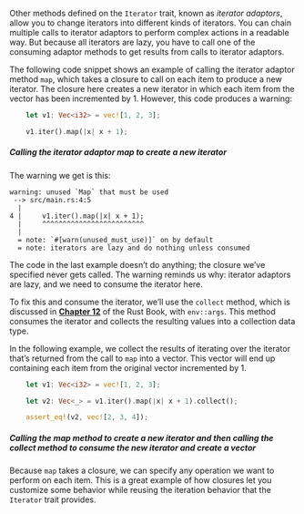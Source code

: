 

Other methods defined on the `Iterator` trait, known as _iterator adaptors_, allow you to change iterators into different kinds of iterators. You can chain multiple calls to iterator adaptors to perform complex actions in a readable way. But because all iterators are lazy, you have to call one of the consuming adaptor methods to get results from calls to iterator adaptors.

The following code snippet shows an example of calling the iterator adaptor method `map`, which takes a closure to call on each item to produce a new iterator. The closure here creates a new iterator in which each item from the vector has been incremented by 1. However, this code produces a warning:

```rust
    let v1: Vec<i32> = vec![1, 2, 3];

    v1.iter().map(|x| x + 1);
```

##### Calling the iterator adaptor map to create a new iterator

The warning we get is this:

```text
warning: unused `Map` that must be used
 --> src/main.rs:4:5
  |
4 |     v1.iter().map(|x| x + 1);
  |     ^^^^^^^^^^^^^^^^^^^^^^^^^
  |
  = note: `#[warn(unused_must_use)]` on by default
  = note: iterators are lazy and do nothing unless consumed
```

The code in the last example doesn’t do anything; the closure we’ve specified never gets called. The warning reminds us why: iterator adaptors are lazy, and we need to consume the iterator here.

To fix this and consume the iterator, we’ll use the `collect` method, which is discussed in **[Chapter 12](https://doc.rust-lang.org/stable/book/ch12-01-accepting-command-line-arguments.html)** of the Rust Book, with `env::args`. This method consumes the iterator and collects the resulting values into a collection data type.

In the following example, we collect the results of iterating over the iterator that’s returned from the call to `map` into a vector. This vector will end up containing each item from the original vector incremented by 1.

```rust
    let v1: Vec<i32> = vec![1, 2, 3];

    let v2: Vec<_> = v1.iter().map(|x| x + 1).collect();

    assert_eq!(v2, vec![2, 3, 4]);
```

##### Calling the map method to create a new iterator and then calling the collect method to consume the new iterator and create a vector

Because `map` takes a closure, we can specify any operation we want to perform on each item. This is a great example of how closures let you customize some behavior while reusing the iteration behavior that the `Iterator` trait provides.
